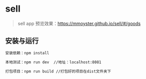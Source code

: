 # sell

> sell app
预览效果：https://mmoyster.github.io/sell/#/goods

## 安装与运行

``` bash
安装依赖：npm install  

本地测试：npm run dev  //地址：localhost:8081

打包项目：npm run build //打包好的项目在dist文件夹下
```
